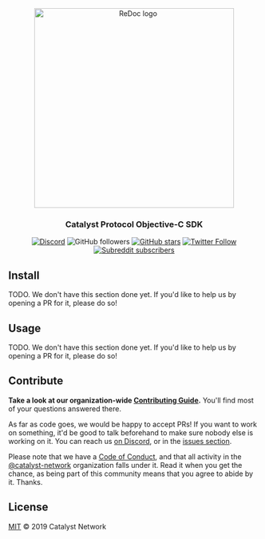 <div align="center">
  <img alt="ReDoc logo" src="https://raw.githubusercontent.com/catalyst-network/Community/master/media-pack/logo.png" width="400px" />

  ### Catalyst Protocol Objective-C SDK
 
[![Discord](https://img.shields.io/discord/629667101774446593?color=blueviolet&label=discord)](https://discord.gg/anTP7xm)
![GitHub followers](https://img.shields.io/github/followers/catalyst-network?style=social)
[![GitHub stars](https://img.shields.io/github/stars/catalyst-network/community?style=social)](https://github.com/catalyst-network/protocol-protobuffs/stargazers)
[![Twitter Follow](https://img.shields.io/twitter/follow/catalystnetorg?style=social)](https://twitter.com/catalystnetorg)
[![Subreddit subscribers](https://img.shields.io/reddit/subreddit-subscribers/catalystnet?style=social)](https://reddit.com/r/catalystnet)
</div>

## Install

TODO. We don't have this section done yet. If you'd like to help us by opening a PR for it, please do so!

## Usage

TODO. We don't have this section done yet. If you'd like to help us by opening a PR for it, please do so!

## Contribute

**Take a look at our organization-wide [Contributing Guide](https://github.com/catalyst-network/Community/blob/master/CONTRIBUTING.md).** You'll find most of your questions answered there.

As far as code goes, we would be happy to accept PRs! If you want to work on something, it'd be good to talk beforehand to make sure nobody else is working on it. You can reach us [on Discord](https://discord.gg/anTP7xm), or in the [issues section](https://github.com/catalyst-network/protocol-sdk-objc/issues).

Please note that we have a [Code of Conduct](CODE_OF_CONDUCT.md), and that all activity in the [@catalyst-network](https://github.com/catalyst-network) organization falls under it. Read it when you get the chance, as being part of this community means that you agree to abide by it. Thanks.

## License

[MIT](LICENSE) © 2019 Catalyst Network

